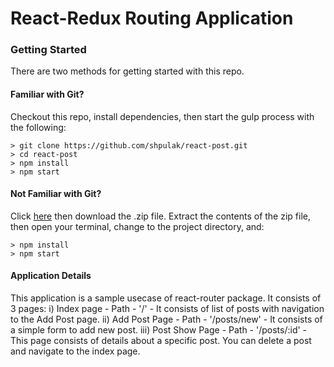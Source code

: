 # React-Redux Routing Application 

### Getting Started

There are two methods for getting started with this repo.

#### Familiar with Git?
Checkout this repo, install dependencies, then start the gulp process with the following:

```
> git clone https://github.com/shpulak/react-post.git
> cd react-post
> npm install
> npm start
```

#### Not Familiar with Git?
Click [here](https://github.com/shpulak/react-post) then download the .zip file.  Extract the contents of the zip file, then open your terminal, change to the project directory, and:

```
> npm install
> npm start
```

#### Application Details
This application is a sample usecase of react-router package. It consists of 3 pages:
i) Index page - Path - '/' - It consists of list of posts with navigation to the Add Post page.
ii) Add Post Page - Path - '/posts/new' - It consists of a simple form to add new post.
iii) Post Show Page - Path - '/posts/:id' - This page consists of details about a specific post. You can delete a post and navigate to the index page.
